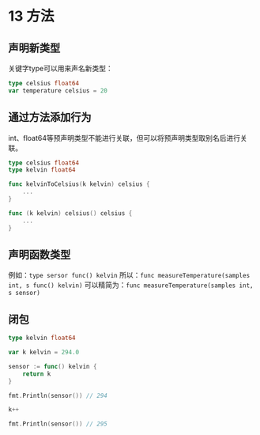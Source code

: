 # 13 方法

## 声明新类型
关键字type可以用来声名新类型：
```go
type celsius float64
var temperature celsius = 20
```
## 通过方法添加行为
int、float64等预声明类型不能进行关联，但可以将预声明类型取别名后进行关联。
```go
type celsius float64
type kelvin float64

func kelvinToCelsius(k kelvin) celsius {
	...
}

func (k kelvin) celsius() celsius {
	...
}
```


## 声明函数类型
例如：`type sersor func() kelvin`
所以：`func measureTemperature(samples int, s func() kelvin)`
可以精简为：`func measureTemperature(samples int, s sensor)`


## 闭包
```go
type kelvin float64

var k kelvin = 294.0

sensor := func() kelvin {
    return k
}

fmt.Println(sensor()) // 294

k++

fmt.Println(sensor()) // 295
```

